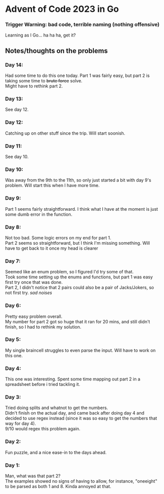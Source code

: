 # Advent of Code 2023 in Go
### Trigger Warning: bad code, terrible naming (nothing offensive)
Learning as I Go... ha ha ha, get it?

## Notes/thoughts on the problems
### Day 14:
Had some time to do this one today. Part 1 was fairly easy, but part 2 is taking some time to ~~brute force~~ solve. <br />
Might have to rethink part 2.

### Day 13:
See day 12.

### Day 12:
Catching up on other stuff since the trip. Will start soonish.

### Day 11:
See day 10.

### Day 10:
Was away from the 9th to the 11th, so only just started a bit with day 9's problem. Will start this when I have more time.

### Day 9:
Part 1 seems fairly straightforward. I think what I have at the moment is just some dumb error in the function.

### Day 8:
Not too bad. Some logic errors on my end for part 1. <br />
Part 2 seems so straightforward, but I think I'm missing something. Will have to get back to it once my head is clearer

### Day 7:
Seemed like an enum problem, so I figured I'd try some of that.<br />
Took some time setting up the enums and functions, but part 1 was easy first try once that was done.<br />
Part 2, I didn't notice that 2 pairs could also be a pair of Jacks/Jokers, so not first try. *sad noises*

### Day 6:
Pretty easy problem overall.<br />
My number for part 2 got so huge that it ran for 20 mins, and still didn't finish, so I had to rethink my solution.

### Day 5:
My single braincell struggles to even parse the input. Will have to work on this one.

### Day 4:
This one was interesting. Spent some time mapping out part 2 in a spreadsheet before i tried tackling it.

### Day 3:
Tried doing splits and whatnot to get the numbers.<br />
Didn't finish on the actual day, and came back after doing day 4 and decided to use regex instead (since it was so easy to get the numbers that way for day 4).<br />
9/10 would regex this problem again.

### Day 2:
Fun puzzle, and a nice ease-in to the days ahead.

### Day 1:
Man, what was that part 2?<br />
The examples showed no signs of having to allow, for instance, "oneeight" to be parsed as both 1 and 8. Kinda annoyed at that.